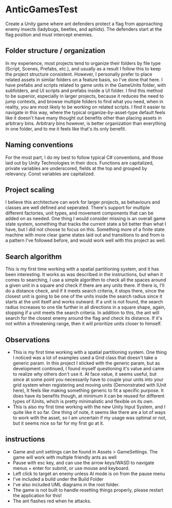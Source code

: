 # AnticGamesTest
Create a Unity game where ant defenders protect a flag from approaching enemy insects (ladybugs,
beetles, and aphids). The defenders start at the flag position and must intercept enemies.

## Folder structure / organization
In my experience, most projects tend to organize their folders by file type (Script, Scenes, Prefabs, etc.), and usually as a result I follow this to keep the project structure consistent.
However, I personally prefer to place related assets in similar folders on a feature basis, so I've done that here. I have prefabs and scripts related to game units in the GameUnits folder, with subfolders, and 
UI scripts and prefabs inside a UI folder. I find this method to be superior, especially in larger projects, because it reduces the need to jump contexts, and browse multiple folders to find what you need, when in reality,
you are most likely to be working on related scripts. I find it easier to navigate in this way, where the typical organize-by-asset-type default feels like it doesn't have many thought out benefits other than placing assets in arbitrary bins.
Arbitrary bins however, is better organization than everything in one folder, and to me it feels like that's its only benefit.

## Naming conventions
For the most part, I do my best to follow typical C# conventions, and those laid out by Unity Technologies in their docs. Functions are capitalized, private variables are underscored, fields at the top and grouped by relevancy. Const variables are capitalized.

## Project scaling
I believe this architecture can work for larger projects, as behaviours and classes are well defined and seperated. There's support for multiple different factories, unit types, and movement components that can be added on as needed.
One thing I would consider missing is an overall game state system, something that tracks the current state a bit better than what I have, but I did not choose to focus on this. Something more of a finite state machine with more clear game states laid out and transitions to and from is a pattern I've followed before, and would work well with this project as well.

## Search algorithm
This is my first time working with a spatial partitioning system, and it has been interesting. It works as was described in the instructions, but when it comes to searching, I use a simple algorithm to check
all the spaces around a given unit in a square and check if there are any units there. If there is, I'll do a distance check, and if it meets search criteria, it stops there, since the closest unit is going to be one of the units inside the search radius since it starts at the unit itself and works outward. 
If a unit is not found, the search radius increases to one tile further in all directions in a square shape, again, stopping if a unit meets the search criteria.
In addition to this, the ant will search for the closest enemy around the flag and check its distance. If it's not within a threatening range, then it will prioritize units closer to himself. 

## Observations
- This is my first time working with a spatial partitioning system. One thing I noticed was a lot of examples used a Grid class that doesn't take a generic <TCell> param. In this project I sticked with the generic param, but as development continued,
I found myself questioning it's value and came to realize why others don't use it. At face value, it seems useful, but since at some point you necessarily have to couple your units into your grid system when registering and moving units (Demonstrated with IUnit here), It feels like making something generic to fit a specific purpose.
It does have its benefits though, at minimum it can be reused for different types of IUnits, which is pretty minimalistic and flexible on its own.
- This is also my first time working with the new Unity Input System, and I quite like it so far. One thing of note, it seems like there are a lot of ways to work with the asset, so I am uncertain if my usage was optimal or not, but it seems nice so far for my first go at it.

## instructions
- Game and unit settings can be found in Assets > GameSettings. The game will work with multiple friendly ants as well
- Pause with esc key, and can use the arrow keys/WASD to navigate menus + enter for submit, or use mouse and keyboard.
- Left click to target an enemy unless AI mode is on from the pause menu
- I've included a build under the Build Folder
- I've also included UML diagrams in the root folder.
- The game is not built to handle resetting things properly, please restart the application for this!
- The ant flashes red when he attacks.